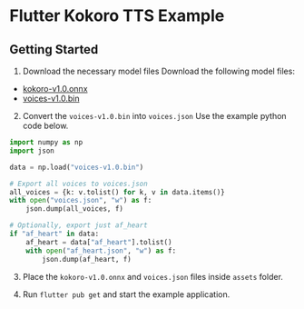 # Flutter Kokoro TTS Example

## Getting Started

1. Download the necessary model files
Download the following model files:

- [kokoro-v1.0.onnx]("https://github.com/thewh1teagle/kokoro-onnx/releases/download/model-files-v1.0/kokoro-v1.0.onnx")
- [voices-v1.0.bin]("https://github.com/thewh1teagle/kokoro-onnx/releases/download/model-files-v1.0/voices-v1.0.bin")

2. Convert the `voices-v1.0.bin` into `voices.json`
Use the example python code below.
```python
import numpy as np
import json

data = np.load("voices-v1.0.bin")

# Export all voices to voices.json
all_voices = {k: v.tolist() for k, v in data.items()}
with open("voices.json", "w") as f:
    json.dump(all_voices, f)

# Optionally, export just af_heart
if "af_heart" in data:
    af_heart = data["af_heart"].tolist()
    with open("af_heart.json", "w") as f:
        json.dump(af_heart, f)
```

3. Place the `kokoro-v1.0.onnx` and `voices.json` files inside `assets` folder.

4. Run `flutter pub get` and start the example application.